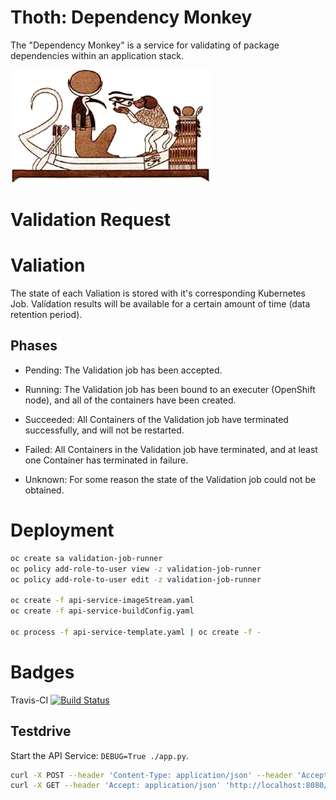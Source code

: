 # Thoth: Dependency Monkey

The "Dependency Monkey" is a service for validating of package dependencies within an application stack.

![The Dependency Monkey](graphics/dependency_monkey.png)

# Validation Request

# Valiation

The state of each Valiation is stored with it's corresponding Kubernetes Job. Validation results will be available for a certain amount of time (data retention period).

## Phases

* Pending: The Validation job has been accepted.

* Running: The Validation job has been bound to an executer (OpenShift node), and all of the containers have been created.

* Succeeded: All Containers of the Validation job have terminated successfully, and will not be restarted.

* Failed: All Containers in the Validation job have terminated, and at least one Container has terminated in failure.

* Unknown: For some reason the state of the Validation job could not be obtained.

# Deployment

```bash
oc create sa validation-job-runner
oc policy add-role-to-user view -z validation-job-runner
oc policy add-role-to-user edit -z validation-job-runner

oc create -f api-service-imageStream.yaml
oc create -f api-service-buildConfig.yaml

oc process -f api-service-template.yaml | oc create -f -
```

# Badges

Travis-CI [![Build Status](https://travis-ci.org/goern/thoth-dependency-monkey.svg?branch=master)](https://travis-ci.org/goern/thoth-dependency-monkey)

## Testdrive

Start the API Service: `DEBUG=True ./app.py`.

```bash
curl -X POST --header 'Content-Type: application/json' --header 'Accept: application/json' -d '{"stack_specification":"string","ecosystem":"pypi"}' 'http://localhost:8080/api/v0alpha0/validations/'
curl -X GET --header 'Accept: application/json' 'http://localhost:8080/api/v0alpha0/validations/<ID>'
```
